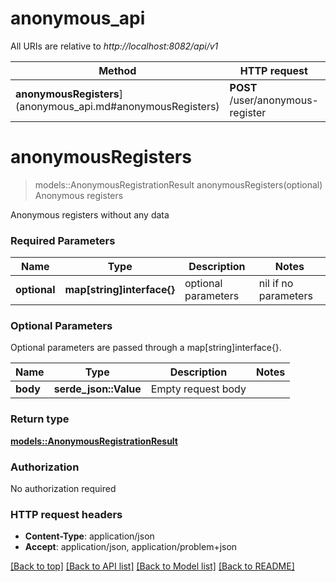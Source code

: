 # anonymous_api

All URIs are relative to *http://localhost:8082/api/v1*

Method | HTTP request | Description
------------- | ------------- | -------------
**anonymousRegisters**](anonymous_api.md#anonymousRegisters) | **POST** /user/anonymous-register | Anonymous registers


# **anonymousRegisters**
> models::AnonymousRegistrationResult anonymousRegisters(optional)
Anonymous registers

Anonymous registers without any data

### Required Parameters

Name | Type | Description  | Notes
------------- | ------------- | ------------- | -------------
 **optional** | **map[string]interface{}** | optional parameters | nil if no parameters

### Optional Parameters
Optional parameters are passed through a map[string]interface{}.

Name | Type | Description  | Notes
------------- | ------------- | ------------- | -------------
 **body** | **serde_json::Value**| Empty request body | 

### Return type

[**models::AnonymousRegistrationResult**](AnonymousRegistrationResult.md)

### Authorization

No authorization required

### HTTP request headers

 - **Content-Type**: application/json
 - **Accept**: application/json, application/problem+json

[[Back to top]](#) [[Back to API list]](../README.md#documentation-for-api-endpoints) [[Back to Model list]](../README.md#documentation-for-models) [[Back to README]](../README.md)

